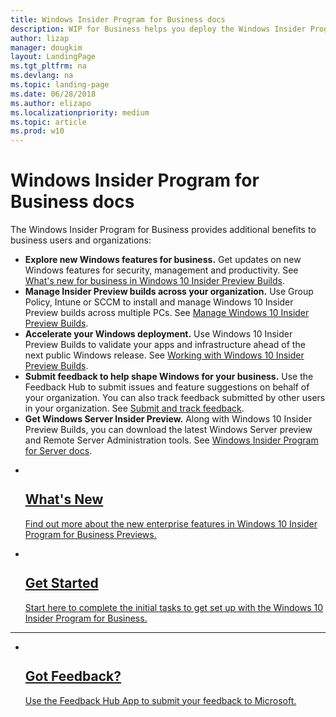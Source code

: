 ```yaml
---
title: Windows Insider Program for Business docs
description: WIP for Business helps you deploy the Windows Insider Program in your enterprise. The docs cover the new enterprise features we'd like you to test and describes how to do the most common tasks. If you are an administrator or a user in a business environment, you're in the right place. 
author: lizap
manager: dougkim
layout: LandingPage
ms.tgt_pltfrm: na
ms.devlang: na
ms.topic: landing-page
ms.date: 06/28/2018
ms.author: elizapo
ms.localizationpriority: medium
ms.topic: article
ms.prod: w10
---
```

# Windows Insider Program for Business docs

The Windows Insider Program for Business provides additional benefits to business users and organizations: 
* __Explore new Windows features for business.__ Get updates on new Windows features for security, management and productivity. See [What's new for business in Windows 10 Insider Preview Builds](https://docs.microsoft.com/windows-insider/at-work-pro/wip-4-biz-whats-new). 
* __Manage Insider Preview builds across your organization.__ Use Group Policy, Intune or SCCM to install and manage Windows 10 Insider Preview builds across multiple PCs. See [Manage Windows 10 Insider Preview Builds](https://docs.microsoft.com/windows-insider/at-work-pro/wip-4-biz-manage). 
* __Accelerate your Windows deployment.__ Use Windows 10 Insider Preview Builds to validate your apps and infrastructure ahead of the next public Windows release. See [Working with Windows 10 Insider Preview Builds](https://docs.microsoft.com/windows-insider/at-work-pro/wip-4-biz-explore-and-validate). 
* __Submit feedback to help shape Windows for your business.__ Use the Feedback Hub to submit issues and feature suggestions on behalf of your organization. You can also track feedback submitted by other users in your organization. See [Submit and track feedback](https://docs.microsoft.com/windows-insider/at-work-pro/wip-4-biz-feedback). 
* __Get Windows Server Insider Preview.__ Along with Windows 10 Insider Preview Builds, you can download the latest Windows Server preview and Remote Server Administration tools. See [Windows Insider Program for Server docs](https://docs.microsoft.com/windows-insider/at-work/).

<ul class="cardsF panelContent">
    <li>
        <a href="wip-4-biz-whats-new.md">
        <div class="cardSize">
            <div class="cardPadding">
                <div class="card">
                    <div class="cardImageOuter">
                        <div class="cardImage">
                            <img src="https://docs.microsoft.com/media/common/i_whats-new.svg" alt="" />
                        </div>
                    </div>
                    <div class="cardText">
                        <h2>What's New</h2>
                <p>Find out more about the new enterprise features in Windows 10 Insider Program for Business Previews.</p>
                    </div>
                </div>
            </div>
        </div>
        </a>
    </li>
    <li>
        <a href="wip-4-biz-get-started.md">
        <div class="cardSize">
            <div class="cardPadding">
                <div class="card">
                    <div class="cardImageOuter">
                        <div class="cardImage">
                            <img src="https://docs.microsoft.com/media/common/i_get-started.svg" alt="" />
                        </div>
                    </div>
                    <div class="cardText">
                        <h2>Get Started</h2>
                <p>Start here to complete the initial tasks to get set up with the Windows 10 Insider Program for Business.</p>
                    </div>
                </div>
            </div>
        </div>
        </a>
    </li>
</ul>

---

<ul class="cardsF panelContent cols cols2">
    <li>
        <a href="https://docs.microsoft.com/en-us/windows-insider/at-work-pro/wip-4-biz-feedback">
        <div class="cardSize">
            <div class="cardPadding">
                <div class="card">
                    <div class="cardImageOuter">
                        <div class="cardImage">
                            <img src="https://docs.microsoft.com/media/common/i_feedback.svg" alt="" />
                        </div>
                    </div>
                    <div class="cardText">
                        <h2>Got Feedback?</h2>
                <p>Use the Feedback Hub App to submit your feedback to Microsoft.</p>
                    </div>
                </div>
            </div>
        </div>
        </a>
    </li> 
</ul>
